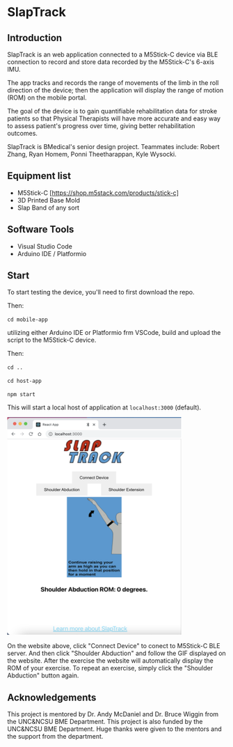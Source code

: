 # SlapTrack

## Introduction
SlapTrack is an web application connected to a M5Stick-C device via BLE connection to record and store data recorded by the M5Stick-C's 6-axis IMU. 

The app tracks and records the range of movements of the limb in the roll direction of the device; then the application will display the range of motion (ROM) on the mobile portal.

The goal of the device is to gain quantifiable rehabilitation data for stroke patients so that Physical Therapists will have more accurate and easy way to assess patient's progress over time, giving better rehabilitation outcomes.

SlapTrack is BMedical's senior design project. Teammates include: Robert Zhang, Ryan Homem, Ponni Theetharappan, Kyle Wysocki.

## Equipment list
- M5Stick-C [https://shop.m5stack.com/products/stick-c]
- 3D Printed Base Mold
- Slap Band of any sort

## Software Tools
- Visual Studio Code
- Arduino IDE / Platformio

## Start
To start testing the device, you'll need to first download the repo.

Then:

`cd mobile-app`

utilizing either Arduino IDE or Platformio frm VSCode, build and upload the script to the M5Stick-C device. 

Then:

`cd ..`

`cd host-app`

`npm start`

This will start a local host of application at `localhost:3000` (default).

<img src="data/demo_web.png" width="400" height="500">

On the website above, click "Connect Device" to conect to M5Stick-C BLE server. And then click "Shoulder Abduction" and follow the GIF displayed on the website. After the exercise the website will automatically display the ROM of your exercise. To repeat an exercise, simply click the "Shoulder Abduction" button again. 

## Acknowledgements
This project is mentored by Dr. Andy McDaniel and Dr. Bruce Wiggin from the UNC&NCSU BME Department. This project is also funded by the UNC&NCSU BME Department. Huge thanks were given to the mentors and the support from the department.  


